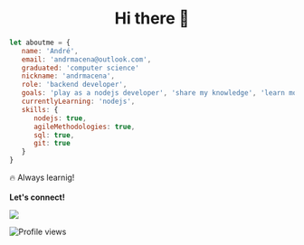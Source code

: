 <h1 align="center"> Hi there 👋</h1>

``` Javascript
let aboutme = {
   name: 'André',
   email: 'andrmacena@outlook.com',
   graduated: 'computer science'
   nickname: 'andrmacena',
   role: 'backend developer',
   goals: 'play as a nodejs developer', 'share my knowledge', 'learn more about the nodejs stack',
   currentlyLearning: 'nodejs',
   skills: {
      nodejs: true,
      agileMethodologies: true,
      sql: true,
      git: true
   }
}
```

🔥  Always learnig!
<br/><br/>
<strong>Let's connect!</strong>
 <p align="left">
  <a href="https://www.linkedin.com/in/andr%C3%A9-macena-15275b12b/" target="_blank" alt="LinkedIn"><img src="https://img.shields.io/badge/-LinkedIn-blue?style=flat-square&logo=Linkedin&logoColor=white&link=https://www.linkedin.com/in/andr%C3%A9-macena-15275b12b/">
  </a>  

  ![Profile views](https://gpvc.arturio.dev/andrmacena) 

<!--
**andrmacena/andrmacena** is a ✨ _special_ ✨ repository because its `README.md` (this file) appears on your GitHub profile.

Here are some ideas to get you started:

- 🔭 I’m currently working on ...
- 🌱 I’m currently learning ...
- 👯 I’m looking to collaborate on ...
- 🤔 I’m looking for help with ...
- 💬 Ask me about ...
- 📫 How to reach me: ...
- 😄 Pronouns: ...
- ⚡ Fun fact: ...
-->
